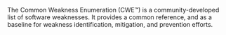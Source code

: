 The Common Weakness Enumeration (CWE™) is a community-developed list of software weaknesses. It provides a common reference, and as a baseline for weakness identification, mitigation, and prevention efforts.
